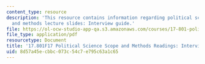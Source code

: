 ```yaml
---
content_type: resource
description: 'This resource contains information regarding political science scope
  and methods lecture slides: Interview guide.'
file: https://ol-ocw-studio-app-qa.s3.amazonaws.com/courses/17-801-political-science-scope-and-methods-fall-2017/8d57a45ecbbc073c54c7e795c63a1c65_MIT17_801F17_IntervGuide.pdf
file_type: application/pdf
resourcetype: Document
title: '17.801F17 Political Science Scope and Methods Readings: Interview Guide'
uid: 8d57a45e-cbbc-073c-54c7-e795c63a1c65
---
```

